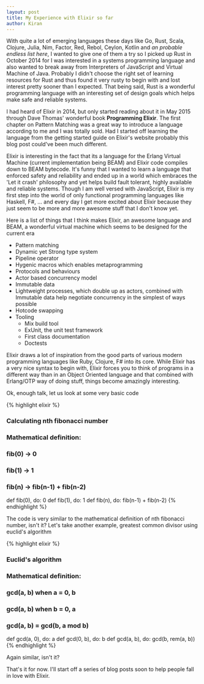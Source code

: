 ```yaml
---
layout: post
title: My Experience with Elixir so far
author: Kiran
---
```


With quite a lot of emerging languages these days like Go, Rust, Scala, Clojure, Julia, Nim, Factor, Red, Rebol, Ceylon, Kotlin and *an probable endless list here*, I wanted to give one of them a try so I picked up Rust in October 2014 for I was interested in a systems programming language and also wanted to break away from Interpreters of JavaScript and Virtual Machine of Java. Probably I didn't choose the right set of learning resources for Rust and thus found it very rusty to begin with and lost interest pretty sooner than I expected. That being said, Rust is a wonderful programming language with an interesting set of design goals which helps make safe and reliable systems.

I had heard of Elixir in 2014, but only started reading about it in May 2015 through Dave Thomas' wonderful book **Programming Elixir**. The first chapter on Pattern Matching was a great way to introduce a language according to me and I was totally sold. Had I started off learning the language from the getting started guide on Elixir's website probably this blog post could've been much different.

Elixir is interesting in the fact that its a language for the Erlang Virtual Machine (current implementation being BEAM) and Elixir code compiles down to BEAM bytecode. It's funny that I wanted to learn a language that enforced safety and reliability and ended up in a world which embraces the 'Let it crash' philosophy and yet helps build fault tolerant, highly available and reliable systems. Though I am well versed with JavaScript, Elixir is my first step into the world of only functional programming languages like Haskell, F#, ... and every day I get more excited about Elixir because they just seem to be more and more awesome stuff that I don't know yet.

Here is a list of things that I think makes Elixir, an awesome language and BEAM, a wonderful virtual machine which seems to be designed for the current era
- Pattern matching
- Dynamic yet Strong type system
- Pipeline operator
- Hygenic macros which enables metaprogramming
- Protocols and behaviours
- Actor based concurrency model
- Immutable data
- Lightweight processes, which double up as actors, combined with Immutable data help negotiate concurrency in the simplest of ways possible
- Hotcode swapping
- Tooling
  * Mix build tool
  * ExUnit, the unit test framework
  * First class documentation
  * Doctests

Elixir draws a lot of inspiration from the good parts of various modern programming languages like Ruby, Clojure, F# into its core. While Elixir has a very nice syntax to begin with, Elixir forces you to think of programs in a different way than in an Object Oriented language and that combined with Erlang/OTP way of doing stuff, things become amazingly interesting.

Ok, enough talk, let us look at some very basic code

{% highlight elixir %}
### Calculating nth fibonacci number
###
### Mathematical definition:
###   fib(0) -> 0
###   fib(1) -> 1
###   fib(n) -> fib(n-1) + fib(n-2)

def fib(0), do: 0
def fib(1), do: 1
def fib(n), do: fib(n-1) + fib(n-2)
{% endhighlight %}

The code is very similar to the mathematical definition of nth fibonacci number, isn't it? Let's take another example, greatest common divisor using euclid's algorithm

{% highlight elixir %}
### Euclid's algorithm
###
### Mathematical definition:
###  gcd(a, b) when a = 0, b
###  gcd(a, b) when b = 0, a
###  gcd(a, b) = gcd(b, a mod b)

def gcd(a, 0), do: a
def gcd(0, b), do: b
def gcd(a, b), do: gcd(b, rem(a, b))
{% endhighlight %}

Again similar, isn't it?

That's it for now. I'll start off a series of blog posts soon to help people fall in love with Elixir.
